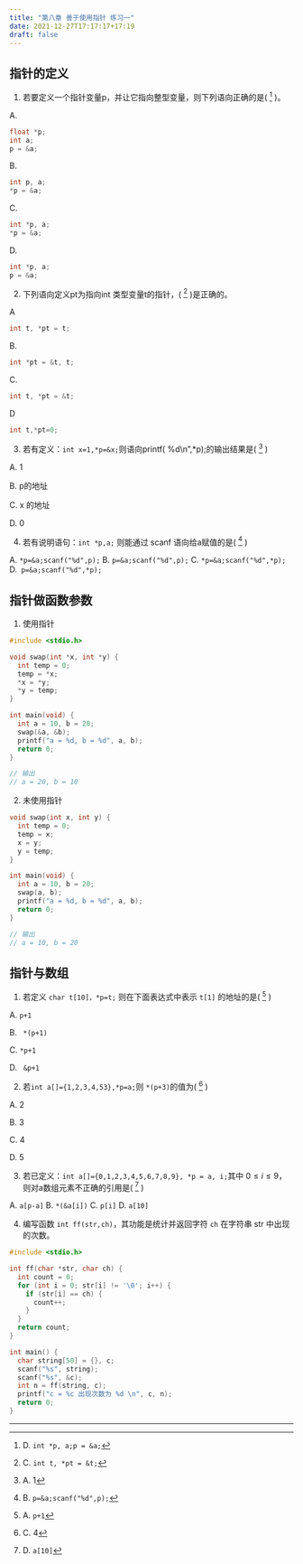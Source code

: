 ```yaml
---
title: "第八章 善于使用指针 练习一"
date: 2021-12-27T17:17:17+17:19
draft: false
---
```


<!--more-->

## 指针的定义

1. 若要定义一个指针变量p，并让它指向整型变量，则下列语向正确的是( [^1] )。

A. 

```c
float *p;
int a; 
p = &a;
```

B. 

```c
int p, a; 
*p = &a;
```

C.

```c
int *p, a; 
*p = &a;
```

D.

```c
int *p, a; 
p = &a;
```

2. 下列语向定义pt为指向int 类型变量t的指针，( [^2] )是正确的。

A

```c
int t, *pt = t;
```

B.

```c
int *pt = &t, t;
```

C.

```c
int t, *pt = &t;
```

D

```c
int t,*pt=0;
```

3. 若有定义：`int x=1,*p=&x;`则语向printf( %d\n”,*p);的输出结果是( [^3] )

A. 1

B. p的地址

C. x 的地址

D. 0

4. 若有说明语句：`int *p,a;` 则能通过 scanf 语向给a赋值的是( [^4] )

A. `*p=&a;scanf("%d",p);`
B. `p=&a;scanf("%d",p);`
C. `*p=&a;scanf("%d",*p);`
D.` p=&a;scanf("%d",*p);`

## 指针做函数参数

1. 使用指针

```c
#include <stdio.h>

void swap(int *x, int *y) {
  int temp = 0;
  temp = *x;
  *x = *y;
  *y = temp;
}

int main(void) {
  int a = 10, b = 20;
  swap(&a, &b);
  printf("a = %d, b = %d", a, b);
  return 0;
}

// 输出
// a = 20, b = 10
```

2. 未使用指针

```c
void swap(int x, int y) {
  int temp = 0;
  temp = x;
  x = y;
  y = temp;
}

int main(void) {
  int a = 10, b = 20;
  swap(a, b);
  printf("a = %d, b = %d", a, b);
  return 0;
}

// 输出
// a = 10, b = 20
```

## 指针与数组

1. 若定义 `char t[10]，*p=t;` 则在下面表达式中表示 `t[1]` 的地址的是( [^5] )

A. `p+1`

B. ` *(p+1)`

C. `*p+1`

D. ` &p+1`

2. 若`int a[]={1,2,3,4,53},*p=a;`则 `*(p+3)`的值为( [^6] )

A. 2

B. 3

C. 4

D. 5

3. 若已定义：`int a[]={0,1,2,3,4,5,6,7,8,9}, *p = a, i;`其中 $0 \le i  \le 9$，则对a数组元素不正确的引用是( [^7] )

A. `a[p-a]`
B. `*(&a[i])`
C. `p[i]`
D. `a[10]`

4. 编写函数 `int ff(str,ch)`，其功能是统计并返回字符 `ch` 在字符串 str 中出现的次数。

```c
#include <stdio.h>

int ff(char *str, char ch) {
  int count = 0;
  for (int i = 0; str[i] != '\0'; i++) {
    if (str[i] == ch) {
      count++;
    }
  }
  return count;
}

int main() {
  char string[50] = {}, c;
  scanf("%s", string);
  scanf("%s", &c);
  int n = ff(string, c);
  printf("c = %c 出现次数为 %d \n", c, n);
  return 0;
}
```



------

[^1]: D. `int *p, a;p = &a;`
[^2]: C. `int t, *pt = &t;`
[^3]: A. 1
[^4]: B. `p=&a;scanf("%d",p);`
[^5]: A. `p+1`
[^6]: C. 4
[^7]: D. `a[10]`
[^8]: C. 4



